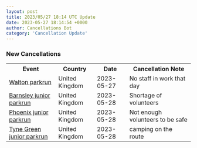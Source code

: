 ```yaml
---
layout: post
title: 2023/05/27 18:14 UTC Update
date: 2023-05-27 18:14:54 +0000
author: Cancellations Bot
category: 'Cancellation Update'
---
```


<h3>New Cancellations</h3>
<div class='hscrollable'>
<table style='width: 100%'>
    <tr>
        <th>Event</th>
        <th>Country</th>
        <th>Date</th>
        <th>Cancellation Note</th>
    </tr>
    <tr>
        <td><a href="">Walton parkrun</a></td>
        <td>United Kingdom</td>
        <td>2023-05-27</td>
        <td>No staff in work that day</td>
    </tr>
    <tr>
        <td><a href="https://www.parkrun.org.uk/barnsley-juniors">Barnsley junior parkrun</a></td>
        <td>United Kingdom</td>
        <td>2023-05-28</td>
        <td>Shortage of volunteers</td>
    </tr>
    <tr>
        <td><a href="https://www.parkrun.org.uk/phoenix-juniors">Phoenix junior parkrun</a></td>
        <td>United Kingdom</td>
        <td>2023-05-28</td>
        <td>Not enough volunteers to be safe</td>
    </tr>
    <tr>
        <td><a href="https://www.parkrun.org.uk/tynegreen-juniors">Tyne Green junior parkrun</a></td>
        <td>United Kingdom</td>
        <td>2023-05-28</td>
        <td>camping on the route</td>
    </tr>
</table>
</div>
